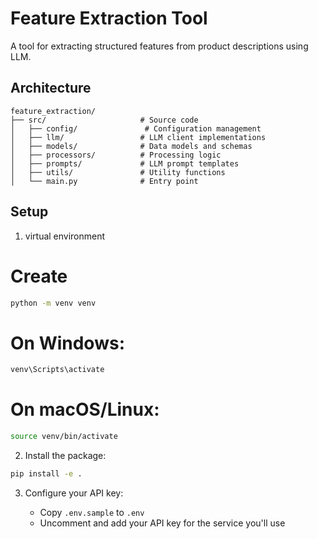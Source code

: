# Feature Extraction Tool

A tool for extracting structured features from product descriptions using LLM.

## Architecture

```
feature_extraction/
├── src/                     # Source code
│   ├── config/               # Configuration management
│   ├── llm/                 # LLM client implementations
│   ├── models/              # Data models and schemas
│   ├── processors/          # Processing logic
│   ├── prompts/             # LLM prompt templates
│   ├── utils/               # Utility functions
│   └── main.py              # Entry point
```

## Setup

1. virtual environment

# Create
```bash
python -m venv venv
```

# On Windows:
```bash
venv\Scripts\activate
```

# On macOS/Linux:
```bash
source venv/bin/activate
```

2. Install the package:

```bash
pip install -e .
```

3. Configure your API key:

   - Copy `.env.sample` to `.env`
   - Uncomment and add your API key for the service you'll use